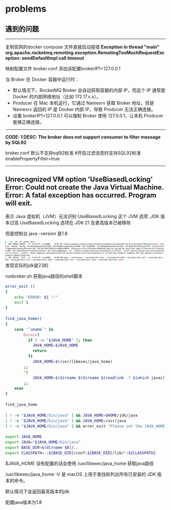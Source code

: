 # problems

## 遇到的问题

--- 

复制官网的docker compose 文件直接启动报错
**Exception in thread "main" org.apache.rocketmq.remoting.exception.RemotingTooMuchRequestException: sendDefaultImpl call timeout**

映射配置文件
broker.conf   添加该配置brokerIP1=127.0.0.1

当 Broker 在 Docker 容器中运行时：
- 默认情况下，RocketMQ Broker 会自动获取容器的内部 IP，而这个 IP 通常是 Docker 的内部网络地址（比如 172.17.x.x）。
- Producer 在 Mac 本机运行，它通过 Namesrv 获取 Broker 地址，但是 Namesrv 返回的 IP 是 Docker 内部 IP，导致 Producer 无法正确连接。
- 设置 brokerIP1=127.0.0.1 可以强制 Broker 使用 127.0.0.1，让本机 Producer 能够正确连接。

---
**CODE: 1  DESC: The broker does not support consumer to filter message by SQL92**

broker.conf   默认不支持sql92标准
#开启过滤消息时支持SQL92标准
enablePropertyFilter=true

---


## Unrecognized VM option 'UseBiasedLocking' Error: Could not create the Java Virtual Machine. Error: A fatal exception has occurred. Program will exit.

表示 Java 虚拟机（JVM）无法识别 UseBiasedLocking 这个 JVM 选项 ,JDK 版本过高
UseBiasedLocking 选项在 JDK 21 及更高版本已被移除

但是控制台 java -version 是1.8    

![img.png](assets/biasedLock.png)  
发现实际的jdk是23的 

runbroker.sh  获取java路径的shell脚本

```bash
error_exit ()
{
    echo "ERROR: $1 !!"
    exit 1
}

find_java_home()
{
    case "`uname`" in
        Darwin)
          if [ -n "$JAVA_HOME" ]; then
            JAVA_HOME=$JAVA_HOME
            return
          fi
            JAVA_HOME=$(/usr/libexec/java_home)
        ;;
        *)
            JAVA_HOME=$(dirname $(dirname $(readlink -f $(which javac))))
        ;;
    esac
}

find_java_home

[ ! -e "$JAVA_HOME/bin/java" ] && JAVA_HOME=$HOME/jdk/java
[ ! -e "$JAVA_HOME/bin/java" ] && JAVA_HOME=/usr/java
[ ! -e "$JAVA_HOME/bin/java" ] && error_exit "Please set the JAVA_HOME variable in your environment, We need java(x64)!"

export JAVA_HOME
export JAVA="$JAVA_HOME/bin/java"
export BASE_DIR=$(dirname $0)/..
export CLASSPATH=.:${BASE_DIR}/conf:${BASE_DIR}/lib/*:${CLASSPATH}

```
$JAVA_HOME 没有配置的话会使用 /usr/libexec/java_home 获取java路径

/usr/libexec/java_home -V 是 macOS 上用于查找和列出所有已安装的 JDK 版本的命令。

默认情况下会返回最高版本的jdk 

配置java版本为1.8 